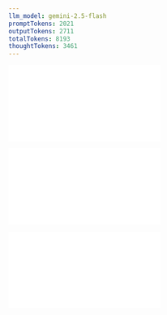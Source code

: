```yaml
---
llm_model: gemini-2.5-flash
promptTokens: 2021
outputTokens: 2711
totalTokens: 8193
thoughtTokens: 3461
---
```


![@](steps/_.3eb68380.md)

![@](steps/prompt.cdb7b2a8.md)

![@](steps/response.ac1eb113.md)